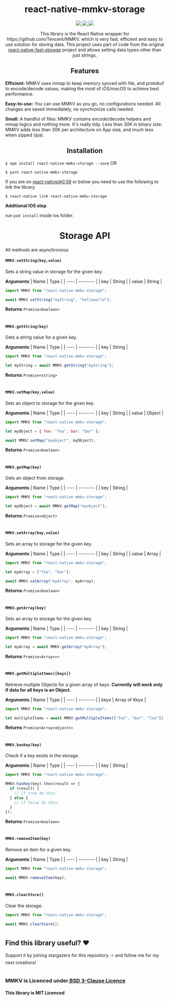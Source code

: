 <div align="center">
<h1>react-native-mmkv-storage</h1>
</div>
<div
align="center"
style="width:100%;"
>
<a
href="https://github.com/ammarahm-ed/react-native-mmkv-storage/pulls"
target="_blank"
>
<img  src="https://img.shields.io/badge/PRs-welcome-green"/>
</a>
<a
href="https://www.npmjs.com/package/react-native-mmkv-storage"
target="_blank"
>
<img src="https://img.shields.io/npm/v/react-native-mmkv-storage?color=green"/>
</a>
<a
href="https://www.npmjs.com/package/react-native-mmkv-storage"
target="_blank"
>
<img  src="https://img.shields.io/npm/dt/react-native-mmkv-storage?color=green"/>
</a> 
</div>
<p align="center">
This library is the React Native wrapper for https://github.com/Tencent/MMKV. which is very fast, efficient and easy to use solution for storing data. This project uses part of code from the original <a href="https://github.com/FidMe/react-native-fast-storage">react-native-fast-storage</a> project and allows setting data types other than just strings.
</p>

<div align="center">
<h2>Features</h2>
</div>

**Efficient:** MMKV uses mmap to keep memory synced with file, and protobuf to encode/decode values, making the most of iOS/macOS to achieve best performance.

**Easy-to-use:** You can use MMKV as you go, no configurations needed. All changes are saved immediately, no synchronize calls needed.

**Small:** A handful of files: MMKV contains encode/decode helpers and mmap logics and nothing more. It's really tidy.
Less than 30K in binary size: MMKV adds less than 30K per architecture on App size, and much less when zipped (ipa).

<div align="center">
<h2>Installation</h2>
</div>

`$ npm install react-native-mmkv-storage --save`
OR

`$ yarn react-native-mmkv-storage`

If you are on react-native@0.59 or below you need to use the following to link the library.

`$ react-native link react-native-mmkv-storage`

**Additional IOS step**

 run `pod install` inside ios folder.

<div align="center">
<h1>Storage API</h1>
</div>

All methods are asynchronous

#### `MMKV.setString(key,value)`

Sets a string value in storage for the given key.

**Arguments**
| Name | Type |
| ---- | -------- |
| key | String |
| value | String |

```jsx
import MMKV from "react-native-mmkv-storage";

await MMKV.setString("myString", "helloworld");
```

**Returns**
`Promise<boolean>`

#

#### `MMKV.getString(key)`

Gets a string value for a given key.

**Arguments**
| Name | Type |
| ---- | -------- |
| key | String |

```jsx
import MMKV from "react-native-mmkv-storage";

let myString = await MMKV.getString("myString");
```

**Returns**
`Promise<string>`

#

#### `MMKV.setMap(key,value)`

Sets an object to storage for the given key.

**Arguments**
| Name | Type |
| ---- | -------- |
| key | String |
| value | Object |

```jsx
import MMKV from "react-native-mmkv-storage";

let myObject = { foo: "foo", bar: "bar" };

await MMKV.setMap("myobject", myObject);
```

**Returns**
`Promise<boolean>`

#

#### `MMKV.getMap(key)`

Gets an object from storage.

**Arguments**
| Name | Type |
| ---- | -------- |
| key | String |

```jsx
import MMKV from "react-native-mmkv-storage";

let myObject = await MMKV.getMap("myobject");
```

**Returns**
`Promise<object>`

#

#### `MMKV.setArray(key,value)`

Sets an array to storage for the given key.

**Arguments**
| Name | Type |
| ---- | -------- |
| key | String |
| value | Array |

```jsx
import MMKV from "react-native-mmkv-storage";

let myArray = ["foo", "bar"];

await MMKV.setArray("myArray", myArray);
```

**Returns**
`Promise<boolean>`

#

#### `MMKV.getArray(key)`

Sets an array to storage for the given key.

**Arguments**
| Name | Type |
| ---- | -------- |
| key | String |

```jsx
import MMKV from "react-native-mmkv-storage";

let myArray = await MMKV.getArray("myArray");
```

**Returns**
`Promise<Array<>>`

#

#### `MMKV.getMultipleItems([keys])`

Retrieve multiple Objects for a given array of keys. **Currently will work only if data for all keys is an Object.**

**Arguments**
| Name | Type |
| ---- | -------- |
| keys | Array of Keys |

```jsx
import MMKV from "react-native-mmkv-storage";

let multipleItems = await MMKV.getMultipleItems(["foo", "bar", "loo"]);
```

**Returns**
`Promise<Array<object>>`

#

#### `MMKV.hasKey(key)`

Check if a key exists in the storage.

**Arguments**
| Name | Type |
| ---- | -------- |
| key | String |

```jsx
import MMKV from "react-native-mmkv-storage";

MMKV.hasKey(key).then(result => {
  if (result) {
    // if true do this.
  } else {
    // if false do this.
  }
});
```

**Returns**
`Promise<boolean>`

#

#### `MMKV.removeItem(key)`

Remove an item for a given key.

**Arguments**
| Name | Type |
| ---- | -------- |
| key | String |

```jsx
import MMKV from "react-native-mmkv-storage";

await MMKV.removeItem(key);
```

#

#### `MMKV.clearStore()`

Clear the storage.

```jsx
import MMKV from "react-native-mmkv-storage";

await MMKV.clearStore();
```

#

## Find this library useful? ❤️

Support it by joining stargazers for this repository. ⭐️ and follow me for my next creations!

#

### MMKV is Licenced under[ BSD 3-Clause Licence](https://github.com/Tencent/MMKV/blob/master/LICENSE.TXT)

#### This library is MIT Licenced
